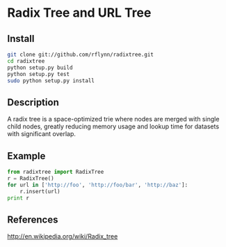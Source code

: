 # Radix Tree and URL Tree

## Install
```sh
git clone git://github.com/rflynn/radixtree.git
cd radixtree
python setup.py build
python setup.py test
sudo python setup.py install
```

## Description
A radix tree is a space-optimized trie where nodes are merged
with single child nodes, greatly reducing memory usage and
lookup time for datasets with significant overlap.

## Example
```python
from radixtree import RadixTree
r = RadixTree()
for url in ['http://foo', 'http://foo/bar', 'http://baz']:
    r.insert(url)
print r
```

## References
http://en.wikipedia.org/wiki/Radix_tree


